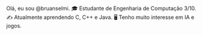 Olá, eu sou @bruanselmi. 🎓 Estudante de Engenharia de Computação 3/10. ✍️ Atualmente aprendendo C, C++ e Java. 🖥️ Tenho muito interesse em IA e jogos.

<!--
**bruanselmi/bruanselmi** is a ✨ _special_ ✨ repository because its `README.md` (this file) appears on your GitHub profile.

Here are some ideas to get you started:

- 🔭 I’m currently working on ...
- 🌱 I’m currently learning ...
- 👯 I’m looking to collaborate on ...
- 🤔 I’m looking for help with ...
- 💬 Ask me about ...
- 📫 How to reach me: ...
- 😄 Pronouns: ...
- ⚡ Fun fact: ...
-->
